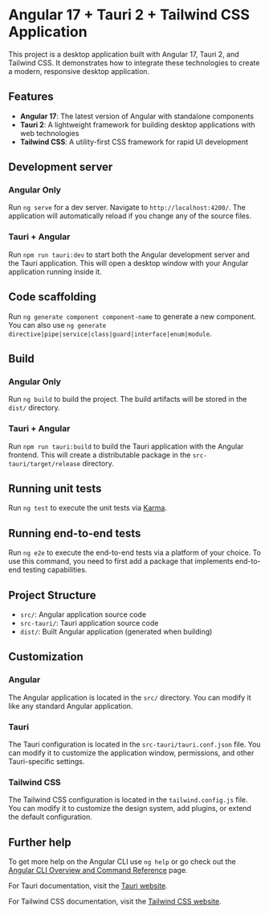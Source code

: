 # Angular 17 + Tauri 2 + Tailwind CSS Application

This project is a desktop application built with Angular 17, Tauri 2, and Tailwind CSS. It demonstrates how to integrate these technologies to create a modern, responsive desktop application.

## Features

- **Angular 17**: The latest version of Angular with standalone components
- **Tauri 2**: A lightweight framework for building desktop applications with web technologies
- **Tailwind CSS**: A utility-first CSS framework for rapid UI development

## Development server

### Angular Only

Run `ng serve` for a dev server. Navigate to `http://localhost:4200/`. The application will automatically reload if you change any of the source files.

### Tauri + Angular

Run `npm run tauri:dev` to start both the Angular development server and the Tauri application. This will open a desktop window with your Angular application running inside it.

## Code scaffolding

Run `ng generate component component-name` to generate a new component. You can also use `ng generate directive|pipe|service|class|guard|interface|enum|module`.

## Build

### Angular Only

Run `ng build` to build the project. The build artifacts will be stored in the `dist/` directory.

### Tauri + Angular

Run `npm run tauri:build` to build the Tauri application with the Angular frontend. This will create a distributable package in the `src-tauri/target/release` directory.

## Running unit tests

Run `ng test` to execute the unit tests via [Karma](https://karma-runner.github.io).

## Running end-to-end tests

Run `ng e2e` to execute the end-to-end tests via a platform of your choice. To use this command, you need to first add a package that implements end-to-end testing capabilities.

## Project Structure

- `src/`: Angular application source code
- `src-tauri/`: Tauri application source code
- `dist/`: Built Angular application (generated when building)

## Customization

### Angular

The Angular application is located in the `src/` directory. You can modify it like any standard Angular application.

### Tauri

The Tauri configuration is located in the `src-tauri/tauri.conf.json` file. You can modify it to customize the application window, permissions, and other Tauri-specific settings.

### Tailwind CSS

The Tailwind CSS configuration is located in the `tailwind.config.js` file. You can modify it to customize the design system, add plugins, or extend the default configuration.

## Further help

To get more help on the Angular CLI use `ng help` or go check out the [Angular CLI Overview and Command Reference](https://angular.io/cli) page.

For Tauri documentation, visit the [Tauri website](https://tauri.app/).

For Tailwind CSS documentation, visit the [Tailwind CSS website](https://tailwindcss.com/).

